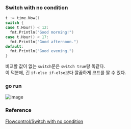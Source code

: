 ### Switch with no condition
```go
t := time.Now()
switch {
case t.Hour() < 12:
  fmt.Println("Good morning!")
case t.Hour() < 17:
  fmt.Println("Good afternoon.")
default:
  fmt.Println("Good evening.")
}
```
비교할 값이 없는 `switch`문은 `switch true`랑 똑같다.<br>
이 덕분에, 긴 `if-else if-else`보다 깔끔하게 코드를 짤 수 있다.<br>

### go run
![image](https://github.com/user-attachments/assets/63258205-c6f1-4a21-930c-1e310583c132)


### Reference
[Flowcontrol/Switch with no condition](https://go.dev/tour/flowcontrol/11)<br>
